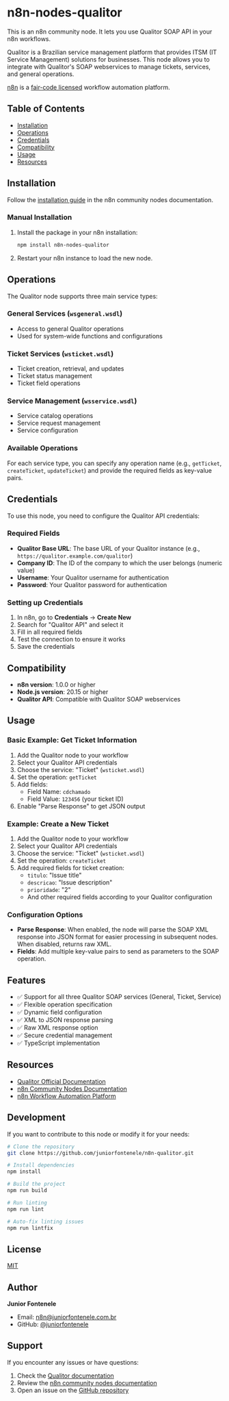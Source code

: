 # n8n-nodes-qualitor

This is an n8n community node. It lets you use Qualitor SOAP API in your n8n workflows.

Qualitor is a Brazilian service management platform that provides ITSM (IT Service Management) solutions for businesses. This node allows you to integrate with Qualitor's SOAP webservices to manage tickets, services, and general operations.

[n8n](https://n8n.io/) is a [fair-code licensed](https://docs.n8n.io/reference/license/) workflow automation platform.

## Table of Contents

- [Installation](#installation)
- [Operations](#operations)
- [Credentials](#credentials)
- [Compatibility](#compatibility)
- [Usage](#usage)
- [Resources](#resources)

## Installation

Follow the [installation guide](https://docs.n8n.io/integrations/community-nodes/installation/) in the n8n community nodes documentation.

### Manual Installation

1. Install the package in your n8n installation:
   ```bash
   npm install n8n-nodes-qualitor
   ```

2. Restart your n8n instance to load the new node.

## Operations

The Qualitor node supports three main service types:

### General Services (`wsgeneral.wsdl`)
- Access to general Qualitor operations
- Used for system-wide functions and configurations

### Ticket Services (`wsticket.wsdl`)
- Ticket creation, retrieval, and updates
- Ticket status management
- Ticket field operations

### Service Management (`wsservice.wsdl`)
- Service catalog operations
- Service request management
- Service configuration

### Available Operations

For each service type, you can specify any operation name (e.g., `getTicket`, `createTicket`, `updateTicket`) and provide the required fields as key-value pairs.

## Credentials

To use this node, you need to configure the Qualitor API credentials:

### Required Fields

- **Qualitor Base URL**: The base URL of your Qualitor instance (e.g., `https://qualitor.example.com/qualitor`)
- **Company ID**: The ID of the company to which the user belongs (numeric value)
- **Username**: Your Qualitor username for authentication
- **Password**: Your Qualitor password for authentication

### Setting up Credentials

1. In n8n, go to **Credentials** → **Create New**
2. Search for "Qualitor API" and select it
3. Fill in all required fields
4. Test the connection to ensure it works
5. Save the credentials

## Compatibility

- **n8n version**: 1.0.0 or higher
- **Node.js version**: 20.15 or higher
- **Qualitor API**: Compatible with Qualitor SOAP webservices

## Usage

### Basic Example: Get Ticket Information

1. Add the Qualitor node to your workflow
2. Select your Qualitor API credentials
3. Choose the service: "Ticket" (`wsticket.wsdl`)
4. Set the operation: `getTicket`
5. Add fields:
   - Field Name: `cdchamado`
   - Field Value: `123456` (your ticket ID)
6. Enable "Parse Response" to get JSON output

### Example: Create a New Ticket

1. Add the Qualitor node to your workflow
2. Select your Qualitor API credentials
3. Choose the service: "Ticket" (`wsticket.wsdl`)
4. Set the operation: `createTicket`
5. Add required fields for ticket creation:
   - `titulo`: "Issue title"
   - `descricao`: "Issue description"
   - `prioridade`: "2"
   - And other required fields according to your Qualitor configuration

### Configuration Options

- **Parse Response**: When enabled, the node will parse the SOAP XML response into JSON format for easier processing in subsequent nodes. When disabled, returns raw XML.
- **Fields**: Add multiple key-value pairs to send as parameters to the SOAP operation.

## Features

- ✅ Support for all three Qualitor SOAP services (General, Ticket, Service)
- ✅ Flexible operation specification
- ✅ Dynamic field configuration
- ✅ XML to JSON response parsing
- ✅ Raw XML response option
- ✅ Secure credential management
- ✅ TypeScript implementation

## Resources

- [Qualitor Official Documentation](https://www.qualitor.com.br/docs/8.10.08.20170713/integracao/index.html)
- [n8n Community Nodes Documentation](https://docs.n8n.io/integrations/community-nodes/)
- [n8n Workflow Automation Platform](https://n8n.io/)

## Development

If you want to contribute to this node or modify it for your needs:

```bash
# Clone the repository
git clone https://github.com/juniorfontenele/n8n-qualitor.git

# Install dependencies
npm install

# Build the project
npm run build

# Run linting
npm run lint

# Auto-fix linting issues
npm run lintfix
```

## License

[MIT](LICENSE.md)

## Author

**Junior Fontenele**
- Email: n8n@juniorfontenele.com.br
- GitHub: [@juniorfontenele](https://github.com/juniorfontenele)

## Support

If you encounter any issues or have questions:

1. Check the [Qualitor documentation](https://www.qualitor.com.br/docs/8.10.08.20170713/integracao/index.html)
2. Review the [n8n community nodes documentation](https://docs.n8n.io/integrations/community-nodes/)
3. Open an issue on the [GitHub repository](https://github.com/juniorfontenele/n8n-qualitor/issues)
